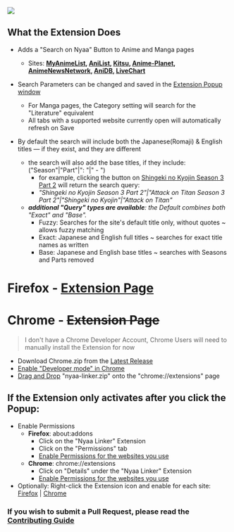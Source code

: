 ![](https://i.imgur.com/MVR68qM.jpg)

## What the Extension Does

-   Adds a "Search on Nyaa" Button to Anime and Manga pages
    -   Sites: **[MyAnimeList](https://i.imgur.com/1hymaOS.png), [AniList](https://i.imgur.com/DtNugQF.png), [Kitsu](https://i.imgur.com/TVKqRcK.png), [Anime-Planet](https://i.imgur.com/zohAYbs.png), [AnimeNewsNetwork](https://i.imgur.com/xOYS17r.png), [AniDB](https://i.imgur.com/pRDcUVh.png), [LiveChart](https://imgur.com/plZxpBN)**
-   Search Parameters can be changed and saved in the [Extension Popup window](https://i.imgur.com/bzaChNf.png)

    -   For Manga pages, the Category setting will search for the "Literature" equivalent
    -   All tabs with a supported website currently open will automatically refresh on Save

-   By default the search will include both the Japanese(Romaji) & English titles — if they exist, and they are different
    -   the search will also add the base titles, if they include: ("Season"|"Part"|": "|" - ")
        -   for example, clicking the button on [Shingeki no Kyojin Season 3 Part 2](https://myanimelist.net/anime/38524/Shingeki_no_Kyojin_Season_3_Part_2) will return the search query:
        -   _"Shingeki no Kyojin Season 3 Part 2"|"Attack on Titan Season 3 Part 2"|"Shingeki no Kyojin"|"Attack on Titan"_
    -   _**additional "Query" types are available**: the Default combines both "Exact" and "Base"._
        -   Fuzzy: Searches for the site's default title only, without quotes ~ allows fuzzy matching
        -   Exact: Japanese and English full titles ~ searches for exact title names as written
        -   Base: Japanese and English base titles ~ searches with Seasons and Parts removed

# Firefox - [Extension Page](https://addons.mozilla.org/en-US/firefox/addon/nyaa-linker/)

# Chrome - ~~Extension Page~~

> I don't have a Chrome Developer Account, Chrome Users will need to manually install the Extension for now

-   Download Chrome.zip from the [Latest Release](https://github.com/Metacor/nyaa-linker/releases)
-   [Enable "Developer mode" in Chrome](https://i.imgur.com/h7kvj1h.png)
-   [Drag and Drop](https://i.imgur.com/u9LzP57.png) "nyaa-linker.zip" onto the "chrome://extensions" page

## If the Extension only activates after you click the Popup:

-   Enable Permissions
    -   **Firefox**: about:addons
        -   Click on the "Nyaa Linker" Extension
        -   Click on the "Permissions" tab
        -   [Enable Permissions for the websites you use](https://i.imgur.com/DWbinsN.png)
    -   **Chrome**: chrome://extensions
        -   Click on "Details" under the "Nyaa Linker" Extension
        -   [Enable Permissions for the websites you use](https://i.imgur.com/Qe3TD7i.png)
-   Optionally: Right-click the Extension icon and enable for each site: [Firefox](https://i.imgur.com/XHziPTB.png) | [Chrome](https://i.imgur.com/RjMCZSK.png)

### If you wish to submit a Pull Request, please read the [Contributing Guide](https://github.com/Metacor/nyaa-linker/blob/main/.github/CONTRIBUTING.md)
